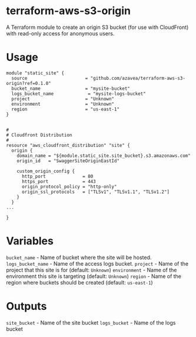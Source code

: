 # terraform-aws-s3-origin
A Terraform module to create an origin S3 bucket (for use with CloudFront) with read-only access for anonymous users.

# Usage
```hcl
module "static_site" {
  source                      = "github.com/azavea/terraform-aws-s3-origin?ref=0.1.0"
  bucket_name                 = "mysite-bucket"
  logs_bucket_name             = "mysite-logs-bucket"
  project                     = "Unknown"
  environment                 = "Unknown"
  region                      = "us-east-1"
}


#
# Cloudfront Distribution
#
resource "aws_cloudfront_distribution" "site" {
  origin {
    domain_name = "${module.static_site.site_bucket}.s3.amazonaws.com"
    origin_id   = "SwaggerSiteOriginEastId"

    custom_origin_config {
      http_port              = 80
      https_port             = 443
      origin_protocol_policy = "http-only"
      origin_ssl_protocols   = ["TLSv1", "TLSv1.1", "TLSv1.2"]
    }
  }
...

}
```


# Variables
`bucket_name` - Name of bucket where the site will be hosted.
`logs_bucket_name` - Name of the access logs bucket.
`project` - Name of the project that this site is for (default: `Unknown`)
`environment` - Name of the environment this site is targeting (default: `Unknown`)
`region`  - Name of the region where buckets should be created (default: `us-east-1`)

# Outputs
`site_bucket` - Name of the site bucket
`logs_bucket` - Name of the logs bucket

